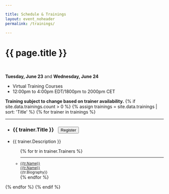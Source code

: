 ```yaml
---

title: Schedule & Trainings
layout: event_noheader
permalink: /trainings/

---
```


<link rel="stylesheet" type="text/css" href="/assets/css/training.css">

# {{ page.title }}
<br>

**Tuesday, June 23** and **Wednesday, June 24** 
* Virtual Training Courses
* 12:00pm to 4:00pm EDT/1800pm to 2000pm CET 

**Training subject to change based on trainer availability.**
{% if site.data.trainings.count > 0 %}
{% assign trainings = site.data.trainings | sort: 'Title' %}
{% for trainer in trainings %}
<section class="trainer-section" id="{{trainer.SectionId}}">
<hr>
<ul>
<li><h3 class='training-header'>{{ trainer.Title }}<button class="cta-button grey" onclick="location.href='{{trainer.URL}}';" style="margin-left:1em;cursor: pointer;max-width=80px;">Register</button></h3></li>
<li class="training-desc">{{ trainer.Description }}</li>
    <ul>
        {% for tr in trainer.Trainers %}
        <li style="font-size:smaller;"><hr><div class="training-container"><div class="training-image" style="background-image:url('{{tr.Image}}');"></div><div class='trainer-container'><a href="/trainers/#{{tr.TrainerId}}">{{tr.Name}}</a></div></div><div class='trainer-container-mobile'><a href="/trainers/#{{trainer.TrainerId}}">{{tr.Name}}</a></div>{{tr.Biography}}</li>
        {% endfor %}
    </ul>
</ul>
</section>
{% endfor %}
{% endif %}